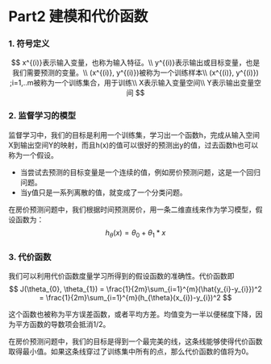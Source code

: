 # Part2 建模和代价函数

### 1. 符号定义

$$
x^{(i)}表示输入变量，也称为输入特征。\\
y^{(i)}表示输出或目标变量，也是我们需要预测的变量。\\
(x^{(i)}, y^{(i)})被称为一个训练样本\\
(x^{(i)}, y^{(i)}) ;i=1,..m被称为一个训练集合，用于训练\\
X表示输入变量空间\\
Y表示输出变量空间
$$

### 2. 监督学习的模型

监督学习中，我们的目标是利用一个训练集，学习出一个函数h，完成从输入空间X到输出空间Y的映射，而且h(x)的值可以很好的预测出y的值，过去函数h也可以称为一个假设。

- 当尝试去预测的目标变量是一个连续的值，例如房价预测问题，这是一个回归问题。
- 当y值只是一系列离散的值，就变成了一个分类问题。

在房价预测问题中，我们根据时间预测房价，用一条二维直线来作为学习模型，假设函数为：
$$
h_{\theta}(x) = \theta_{0} + \theta_{1}*x
$$


### 3. 代价函数

我们可以利用代价函数度量学习所得到的假设函数的准确性。代价函数即
$$
J(\theta_{0}, \theta_{1}) = \frac{1}{2m}\sum_{i=1}^{m}(\hat{y_{i}-y_{i}})^2 = \frac{1}{2m}\sum_{i=1}^{m}(h_{\theta}(x_{i})-y_{i})^2
$$

这个函数也被称为平方误差函数，或者平均方差。均值变为一半以便梯度下降，因为平方函数的导数项会抵消1/2。

在房价预测问题中，我们的目标是得到一个最完美的线，这条线能够使得代价函数取得最小值。如果这条线穿过了训练集中所有的点，那么代价函数的值将为0。